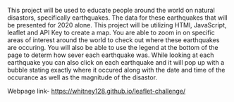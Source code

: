  This project will be used to educate people around the world on natural disastors, specifically earthquakes. The data for these earthquakes that will be presented for 2020 alone. 
This project will be utilizing HTMl, JavaScript, leaflet and API Key to create a map. 
You are able to zoom in on specific areas of interest around the world to check out where these earthquakes are occuring. You will also be able to use the legend at the bottom of the page to determ how sever each earthquake was. While looking at each earthquake you can also click on each earthquake and it will pop up with a bubble stating exactly where it occured along with the date and time of the occurance as well as the magnitude of the disastor.

Webpage link- https://whitney128.github.io/leaflet-challenge/
